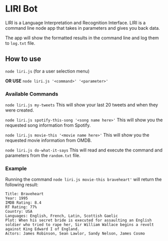# LIRI Bot

LIRI is a Language Interpretation and Recognition Interface. 
LIRI is a command line node app that takes in parameters and gives you back data.

The app will show the formatted results in the command line and log them to `log.txt` file.

## How to use
`node liri.js` (for a user selection menu)

**OR USE**  `node liri.js '<command>' '<parameter>'`

### Available Commands
`node liri.js my-tweets` This will show your last 20 tweets and when they were created.

`node liri.js spotify-this-song '<song name here>'` This will show you the requested song information from Spotify.

`node liri.js movie-this '<movie name here>'` This will show you the requested movie information from OMDB.

`node liri.js do-what-it-says` This will read and execute the command and parameters from the `random.txt` file.

### Example
Running the command `node liri.js movie-this braveheart'` will return the following result:
```
Title: Braveheart
Year: 1995
IMDB Rating: 8.4
RT Rating: 77%
Country: USA
Languages: English, French, Latin, Scottish Gaelic
Plot: When his secret bride is executed for assaulting an English soldier who tried to rape her, Sir William Wallace begins a revolt against King Edward I of England.
Actors: James Robinson, Sean Lawlor, Sandy Nelson, James Cosmo
```
